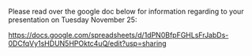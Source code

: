 Please read over the google doc below for information regarding to your presentation on Tuesday November 25:  

https://docs.google.com/spreadsheets/d/1dPN0BfpFGHLsFrJabDs-0DCfqVy1sHDUN5HPOktc4uQ/edit?usp=sharing
